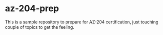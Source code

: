 # az-204-prep

This is a sample repository to prepare for AZ-204 certification, just touching couple of topics to get the feeling.
